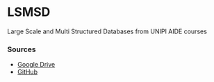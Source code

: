 # LSMSD
Large Scale and Multi Structured Databases from UNIPI AIDE courses

### Sources
- [Google Drive](https://drive.google.com/drive/folders/1KXbnC2i5qp07MMgn_M4PpvG5CUI5IsAz)
- [GitHub](https://github.com/Ruggero1912/AIDE-unipi)